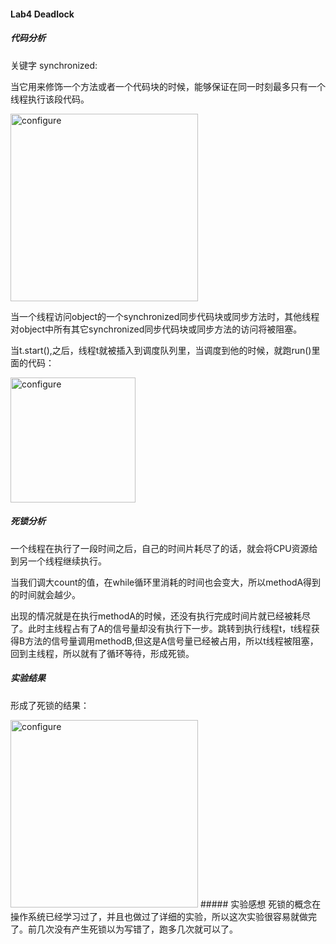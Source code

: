 #### Lab4 Deadlock
##### 代码分析
关键字 synchronized:

当它用来修饰一个方法或者一个代码块的时候，能够保证在同一时刻最多只有一个线程执行该段代码。

<img src="http://wx4.sinaimg.cn/mw690/d6c2dee9ly1fbzp0idk97j216p0wptka.jpg" width="300" alt="configure"/>

当一个线程访问object的一个synchronized同步代码块或同步方法时，其他线程对object中所有其它synchronized同步代码块或同步方法的访问将被阻塞。 

当t.start(),之后，线程t就被插入到调度队列里，当调度到他的时候，就跑run()里面的代码：

<img src="http://wx2.sinaimg.cn/mw690/d6c2dee9ly1fbzp0nghnvj20pb0vg1kx.jpg" width="200" alt="configure"/>

##### 死锁分析
一个线程在执行了一段时间之后，自己的时间片耗尽了的话，就会将CPU资源给到另一个线程继续执行。 

当我们调大count的值，在while循环里消耗的时间也会变大，所以methodA得到的时间就会越少。 

出现的情况就是在执行methodA的时候，还没有执行完成时间片就已经被耗尽了。此时主线程占有了A的信号量却没有执行下一步。跳转到执行线程t，t线程获得B方法的信号量调用methodB,但这是A信号量已经被占用，所以t线程被阻塞，回到主线程，所以就有了循环等待，形成死锁。

##### 实验结果
形成了死锁的结果：

<img src="http://wx1.sinaimg.cn/mw690/d6c2dee9ly1fbzp0q6qvxj20t00sstfc.jpg" width="300" alt="configure"/>
##### 实验感想
死锁的概念在操作系统已经学习过了，并且也做过了详细的实验，所以这次实验很容易就做完了。前几次没有产生死锁以为写错了，跑多几次就可以了。 
